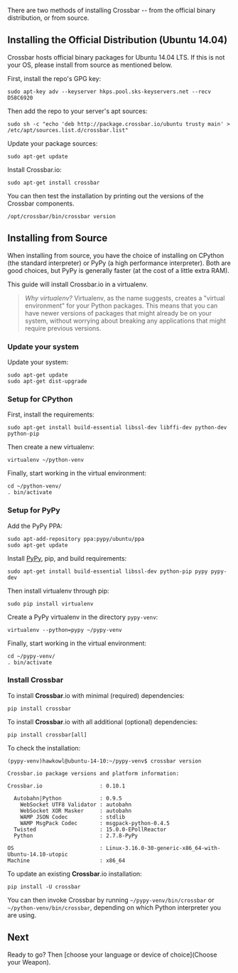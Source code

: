 There are two methods of installing Crossbar -- from the official binary distribution, or from source.

## Installing the Official Distribution (Ubuntu 14.04)

Crossbar hosts official binary packages for Ubuntu 14.04 LTS.
If this is not your OS, please install from source as mentioned below.

First, install the repo's GPG key:

```console
sudo apt-key adv --keyserver hkps.pool.sks-keyservers.net --recv D58C6920
```

Then add the repo to your server's apt sources:

```console
sudo sh -c "echo 'deb http://package.crossbar.io/ubuntu trusty main' > /etc/apt/sources.list.d/crossbar.list"
```

Update your package sources:

```console
sudo apt-get update
```

Install Crossbar.io:

```console
sudo apt-get install crossbar
```

You can then test the installation by printing out the versions of the Crossbar components.

```console
/opt/crossbar/bin/crossbar version
```


## Installing from Source

When installing from source, you have the choice of installing on CPython (the standard interpreter) or PyPy (a high performance interpreter).
Both are good choices, but PyPy is generally faster (at the cost of a little extra RAM).

This guide will install Crossbar.io in a virtualenv.

> *Why virtualenv?* Virtualenv, as the name suggests, creates a "virtual environment" for your Python packages. This means that you can have newer versions of packages that might already be on your system, without worrying about breaking any applications that might require previous versions.

### Update your system

Update your system:

```console
sudo apt-get update
sudo apt-get dist-upgrade
```

### Setup for CPython

First, install the requirements:

```console
sudo apt-get install build-essential libssl-dev libffi-dev python-dev python-pip
```

Then create a new virtualenv:

```console
virtualenv ~/python-venv
```

Finally, start working in the virtual environment:

```console
cd ~/python-venv/
. bin/activate
```

### Setup for PyPy

Add the PyPy PPA:

```console
sudo apt-add-repository ppa:pypy/ubuntu/ppa
sudo apt-get update
```

Install [PyPy](http://pypy.org/), pip, and build requirements:

```console
sudo apt-get install build-essential libssl-dev python-pip pypy pypy-dev
```

Then install virtualenv through pip:

```console
sudo pip install virtualenv
```

Create a PyPy virtualenv in the directory `pypy-venv`:

```console
virtualenv --python=pypy ~/pypy-venv
```

Finally, start working in the virtual environment:

```console
cd ~/pypy-venv/
. bin/activate
```

### Install Crossbar

To install **Crossbar**.io with minimal (required) dependencies:

```console
pip install crossbar
```

To install **Crossbar**.io with all additional (optional) dependencies:

```console
pip install crossbar[all]
```

To check the installation:

```console
(pypy-venv)hawkowl@ubuntu-14-10:~/pypy-venv$ crossbar version

Crossbar.io package versions and platform information:

Crossbar.io                  : 0.10.1

  Autobahn|Python            : 0.9.5
    WebSocket UTF8 Validator : autobahn
    WebSocket XOR Masker     : autobahn
    WAMP JSON Codec          : stdlib
    WAMP MsgPack Codec       : msgpack-python-0.4.5
  Twisted                    : 15.0.0-EPollReactor
  Python                     : 2.7.8-PyPy

OS                           : Linux-3.16.0-30-generic-x86_64-with-Ubuntu-14.10-utopic
Machine                      : x86_64
```

To update an existing **Crossbar**.io installation:

```console
pip install -U crossbar
```

You can then invoke Crossbar by running ``~/pypy-venv/bin/crossbar`` or ``~/python-venv/bin/crossbar``, depending on which Python interpreter you are using.


## Next

Ready to go? Then [choose your language or device of choice](Choose your Weapon).
